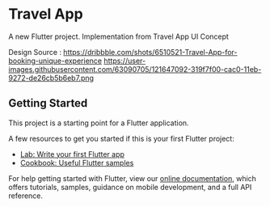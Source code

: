 # Travel App

A new Flutter project. Implementation from Travel App UI Concept

Design Source : https://dribbble.com/shots/6510521-Travel-App-for-booking-unique-experience
https://user-images.githubusercontent.com/63090705/121647092-319f7f00-cac0-11eb-9272-de26cb5b6eb7.png

## Getting Started

This project is a starting point for a Flutter application.

A few resources to get you started if this is your first Flutter project:

- [Lab: Write your first Flutter app](https://flutter.dev/docs/get-started/codelab)
- [Cookbook: Useful Flutter samples](https://flutter.dev/docs/cookbook)

For help getting started with Flutter, view our
[online documentation](https://flutter.dev/docs), which offers tutorials,
samples, guidance on mobile development, and a full API reference.
